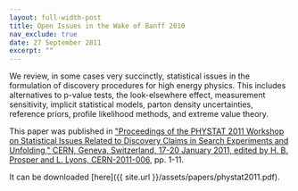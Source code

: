 ```yaml
---
layout: full-width-post
title: Open Issues in the Wake of Banff 2010
nav_exclude: true
date: 27 September 2011
excerpt: ""
---
```

We review, in some cases very succinctly, statistical issues in the formulation of discovery procedures for high energy physics. This includes alternatives to p-value tests, the look-elsewhere effect, measurement sensitivity, implicit statistical models, parton density uncertainties, reference priors, profile likelihood methods, and extreme value theory.


This paper was published in ["Proceedings of the PHYSTAT 2011 Workshop on Statistical Issues Related to Discovery Claims in Search Experiments and Unfolding," CERN, Geneva, Switzerland, 17-20 January 2011, edited by H. B. Prosper and L. Lyons, CERN-2011-006](https://cdsweb.cern.ch/record/1306523/files/CERN-2011-006.pdf), pp. 1-11.

It can be downloaded [here]({{ site.url }}/assets/papers/phystat2011.pdf).
